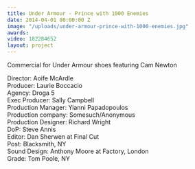 ```yaml
---
title: Under Armour - Prince with 1000 Enemies
date: 2014-04-01 00:00:00 Z
image: "/uploads/under-armour-prince-with-1000-enemies.jpg"
awards:
video: 182284652
layout: project
---
```


Commercial for Under Armour shoes featuring Cam Newton

Director: Aoife McArdle  
Producer: Laurie Boccacio  
Agency: Droga 5  
Exec Producer: Sally Campbell  
Production Manager: Yianni Papadopoulos  
Production company: Somesuch/Anonymous  
Production Designer: Richard Wright  
DoP: Steve Annis  
Editor: Dan Sherwen at Final Cut  
Post: Blacksmith, NY  
Sound Design: Anthony Moore at Factory, London   
Grade: Tom Poole, NY